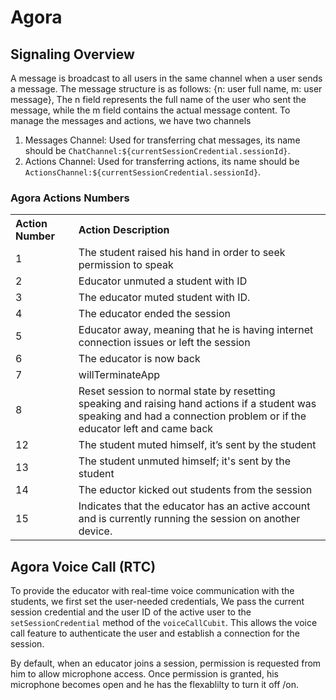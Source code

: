 # Agora 

## Signaling Overview
A message is broadcast to all users in the same channel when a user sends a message. The message structure is as follows: {n: user full name, m: user message}, The n field represents the full name of the user who sent the message, while the m field contains the actual message content.
To manage the messages and actions, we have two channels 

1. Messages Channel: Used for transferring chat messages, its name should be `ChatChannel:${currentSessionCredential.sessionId}`.
2. Actions Channel: Used for transferring actions, its name should be `ActionsChannel:${currentSessionCredential.sessionId}`.

### Agora Actions Numbers

<table width="100%" style="border-collapse: collapse;">
    <tr>
        <th style="width: 20%; text-align: left;">Action Number</th>
        <th style="width: 80%; text-align: left;">Action Description</th>
    </tr>
    <tr>
        <td style="width: 20%; text-align: left;">1</td>
        <td style="width: 80%; text-align: left;">The student raised his hand in order to seek permission to speak

</td>
    </tr>
    <tr>
        <td style="width: 20%; text-align: left;">2</td>
        <td style="width: 80%; text-align: left;">Educator unmuted a student with ID </td>
    </tr>
    <tr>
        <td style="width: 20%; text-align: left;">3</td>
        <td style="width: 80%; text-align: left;">The educator muted student with ID.</td>
    </tr>
    <tr>
        <td style="width: 20%; text-align: left;">4</td>
        <td style="width: 80%; text-align: left;">The educator ended the session</td>
    </tr>
    <tr>
        <td style="width: 20%; text-align: left;">5</td>
        <td style="width: 80%; text-align: left;">Educator away, meaning that he is having internet connection issues or   left the session </td>
    </tr>
    <tr>
        <td style="width: 20%; text-align: left;">6</td>
        <td style="width: 80%; text-align: left;">The educator is now back </td>
    </tr>
    <tr>
        <td style="width: 20%; text-align: left;">7</td>
        <td style="width: 80%; text-align: left;">willTerminateApp</td>
    </tr>
    <tr>
        <td style="width: 20%; text-align: left;">8</td>
        <td style="width: 80%; text-align: left;">Reset session to normal state by resetting speaking and raising hand actions if a student was speaking and had a connection problem or if the educator left and came back</td>
    </tr>
    <tr>
        <td style="width: 20%; text-align: left;">12</td>
        <td style="width: 80%; text-align: left;">The student muted himself, it’s sent by the student </td>
    </tr>
    <tr>
        <td style="width: 20%; text-align: left;">13</td>
        <td style="width: 80%; text-align: left;">The student unmuted himself; it's sent by the student</td>
    </tr>
    <tr>
        <td style="width: 20%; text-align: left;">14</td>
        <td style="width: 80%; text-align: left;">The eductor kicked out students from the session</td>
    </tr>
    <tr>
        <td style="width: 20%; text-align: left;">15</td>
        <td style="width: 80%; text-align: left;">Indicates that the educator has an active account and is currently running the session on another device.</td>
    </tr>
</table>


## Agora Voice Call (RTC)
To provide the educator with real-time voice communication with the students, we first set the user-needed credentials, We pass the current session credential and the user ID of the active user to the `setSessionCredential` method of the `voiceCallCubit`. This allows the voice call feature to authenticate the user and establish a connection for the session.

By default, when an educator joins a session, permission is requested from him to allow microphone access. Once permission is granted,  his microphone becomes open and he has the flexablilty to turn it off /on.
